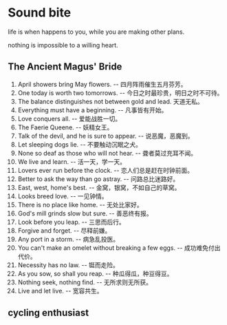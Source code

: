 # Sound bite

life is when happens to you, while you are making other plans.

nothing is impossible to a willing heart.

## The Ancient Magus' Bride

1. April showers bring May flowers. -- 四月阵雨催生五月芬芳。
2. One today is worth two tomorrows. -- 今日之时最珍贵，明日之时不可待。
3. The balance distinguishes not between gold and lead. 天道无私。
4. Everything must have a beginning. -- 凡事皆有开始。
5. Love conquers all. -- 爱能战胜一切。
6. The Faerie Queene. -- 妖精女王。
7. Talk of the devil, and he is sure to appear. -- 说恶魔，恶魔到。
8. Let sleeping dogs lie. -- 不要触动沉眠之犬。
9. None so deaf as those who will not hear. -- 聋者莫过充耳不闻。
10. We live and learn. -- 活一天，学一天。
11. Lovers ever run before the clock. -- 恋人们总是赶在时钟前面。
12. Better to ask the way than go astray. -- 问路总比迷路好。
13. East, west, home's best. -- 金窝，银窝，不如自己的草窝。
14. Looks breed love. -- 一见钟情。
15. There is no place like home. -- 无处比家好。
16. God's mill grinds slow but sure. -- 善恶终有报。
17. Look before you leap. -- 三思而后行。
18. Forgive and forget. -- 尽释前嫌。
19. Any port in a storm. -- 病急乱投医。
20. You can't make an omelet without breaking a few eggs. -- 成功难免付出代价。
21. Necessity has no law. -- 铤而走险。
22. As you sow, so shall you reap. -- 种瓜得瓜，种豆得豆。
23. Nothing seek, nothing find. -- 无所求则无所获。
24. Live and let live. -- 宽容共生。

## cycling enthusiast
